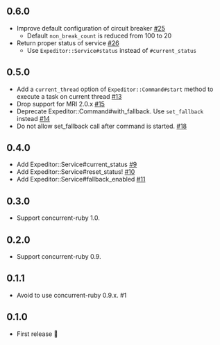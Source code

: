 ## 0.6.0
- Improve default configuration of circuit breaker [#25](https://github.com/cookpad/expeditor/pull/25)
  - Default `non_break_count` is reduced from 100 to 20
- Return proper status of service [#26](https://github.com/cookpad/expeditor/pull/26)
  - Use `Expeditor::Service#status` instead of `#current_status`

## 0.5.0
- Add a `current_thread` option of `Expeditor::Command#start` method to execute a task on current thread [#13](https://github.com/cookpad/expeditor/pull/13)
- Drop support for MRI 2.0.x [#15](https://github.com/cookpad/expeditor/pull/15)
- Deprecate Expeditor::Command#with_fallback. Use `set_fallback` instead [#14](https://github.com/cookpad/expeditor/pull/14)
- Do not allow set_fallback call after command is started. [#18](https://github.com/cookpad/expeditor/pull/18)

## 0.4.0
- Add Expeditor::Service#current\_status [#9](https://github.com/cookpad/expeditor/issues/9)
- Add Expeditor::Service#reset\_status! [#10](https://github.com/cookpad/expeditor/issues/10)
- Add Expeditor::Service#fallback\_enabled [#11](https://github.com/cookpad/expeditor/issues/11)

## 0.3.0
- Support concurrent-ruby 1.0.

## 0.2.0
- Support concurrent-ruby 0.9.

## 0.1.1
- Avoid to use concurrent-ruby 0.9.x. #1

## 0.1.0
- First release :tada:
